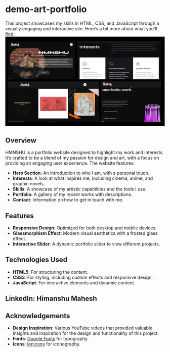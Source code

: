# demo-art-portfolio
This project showcases my skills in HTML, CSS, and JavaScript through a visually engaging and interactive site. Here’s a bit more about what you’ll find:
![project screenshot (PC)](assets/images/portfolio-header.jpg)

## Overview
HMNSHU is a portfolio website designed to highlight my work and interests. It’s crafted to be a blend of my passion for design and art, with a focus on providing an engaging user experience. The website features:

- **Hero Section**: An introduction to who I am, with a personal touch.
- **Interests**: A look at what inspires me, including cinema, anime, and graphic novels.
- **Skills**: A showcase of my artistic capabilities and the tools I use.
- **Portfolio**: A gallery of my recent works with descriptions.
- **Contact**: Information on how to get in touch with me.
## Features

- **Responsive Design**: Optimized for both desktop and mobile devices.
- **Glassmorphism Effect**: Modern visual aesthetics with a frosted glass effect.
- **Interactive Slider**: A dynamic portfolio slider to view different projects.
## Technologies Used
- **HTML5**: For structuring the content.
- **CSS3**: For styling, including custom effects and responsive design.
- **JavaScript**: For interactive elements and dynamic content.
## LinkedIn: Himanshu Mahesh

## Acknowledgements

- **Design Inspiration**: Various YouTube videos that provided valuable insights and inspiration for the design and functionality of this project.
- **Fonts**: [Google Fonts](https://fonts.google.com/) for typography.
- **Icons**: [Ionicons](https://ionicons.com/) for iconography.
